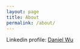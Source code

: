 ```yaml
---
layout: page
title: About
permalink: /about/
---
```


Linkedin profile: <a href="https://cn.linkedin.com/in/danielwu2">Daniel Wu</a>
